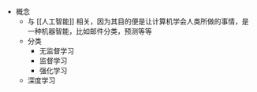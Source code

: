 - 概念
	- 与 [[人工智能]] 相关，因为其目的便是让计算机学会人类所做的事情，是一种机器智能，比如邮件分类，预测等等
	- 分类
		- 无监督学习
		- 监督学习
		- 强化学习
	- 深度学习 
